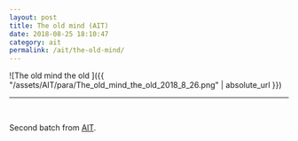 ```yaml
---
layout: post
title: The old mind (AIT)
date: 2018-08-25 18:10:47
category: ait
permalink: /ait/the-old-mind/ 
---
```


![The old mind the old ]({{ "/assets/AIT/para/The_old_mind_the_old_2018_8_26.png" | absolute_url }})

---

&nbsp;
&nbsp;


Second batch from [AIT](https://github.com/jchwenger/AIT).
